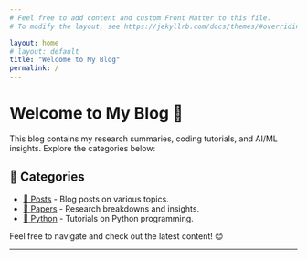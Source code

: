 ```yaml
---
# Feel free to add content and custom Front Matter to this file.
# To modify the layout, see https://jekyllrb.com/docs/themes/#overriding-theme-defaults test12

layout: home
# layout: default
title: "Welcome to My Blog"
permalink: /
---
```


# Welcome to My Blog 🚀

This blog contains my research summaries, coding tutorials, and AI/ML insights. Explore the categories below:

## 📂 Categories

- [📜 Posts](/posts/) - Blog posts on various topics.
- [📄 Papers](/papers/) - Research breakdowns and insights.
- [🐍 Python](/python/) - Tutorials on Python programming.

Feel free to navigate and check out the latest content! 😊

---
